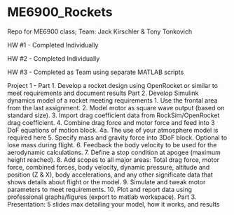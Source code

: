 # ME6900_Rockets
Repo for ME6900 class; Team: Jack Kirschler &amp; Tony Tonkovich

HW #1 - Completed Individually

HW #2 - Completed Individually

HW #3 - Completed as Team using separate MATLAB scripts

Project 1 - 
    Part 1. Develop a rocket design using OpenRocket or similar to meet requirements and document results
    Part 2. Develop Simulink dynamics model of a rocket meeting requirements
       1. Use the frontal area from the last assignment.
       2. Model motor as square wave output (based on standard size).
       3. Import drag coefficient data from RockSim/OpenRocket drag coefficient.
       4. Combine drag force and motor force and feed into 3 DoF equations of motion block.
           4a. The use of your atmosphere model is required here
       5. Specify mass and gravity force into 3DoF block. Optional to lose mass during flight.
       6. Feedback the body velocity to be used for the aerodynamic calculations.
       7. Define a stop condition at apogee (maximum height reached).
       8. Add scopes to all major areas: Total drag force, motor force, combined forces, body velocity, dynamic pressure, altitude and position (Z & X), body accelerations, and any other significate data that shows details about flight or the model.
       9. Simulate and tweak motor parameters to meet requirements.
       10. Plot and report data using professional graphs/figures (export to matlab workspace).
    Part 3. Presentation: 5 slides max detailing your model, how it works, and results
